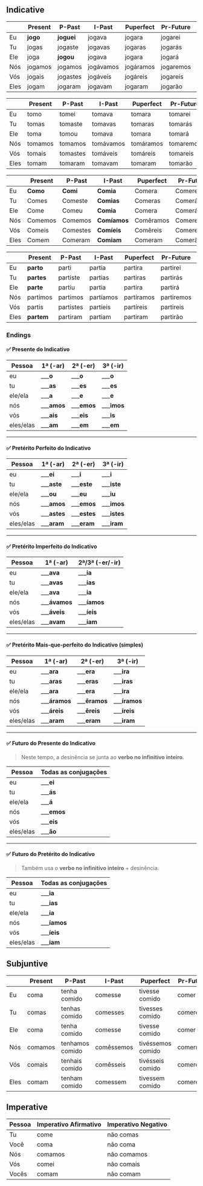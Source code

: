 ## Indicative

|      | Present | P-Past   | I-Past    | Puperfect | Pr-Future | Ps-Future  |
| ---- | ------- | -------- | --------- | --------- | --------- | ---------- |
| Eu   | **jogo**    | **joguei**   | jogava    | jogara    | jogarei   | jogaria    |
| Tu   | jogas   | jogaste  | jogavas   | jogaras   | jogarás   | jogarias   |
| Ele  | joga    | **jogou**    | jogava    | jogara    | jogará    | jogaria    |
| Nós  | jogamos | jogamos  | jogávamos | jogáramos | jogaremos | jogaríamos |
| Vós  | jogais  | jogastes | jogáveis  | jogáreis  | jogareis  | jogaríeis  |
| Eles | jogam   | jogaram  | jogavam   | jogaram   | jogarão   | jogariam   |

|      | Present | P-Past   | I-Past    | Puperfect | Pr-Future | Ps-Future  |
| ---- | ------- | -------- | --------- | --------- | --------- | ---------- |
| Eu   | tomo    | tomei    | tomava    | tomara    | tomarei   | tomaria    |
| Tu   | tomas   | tomaste  | tomavas   | tomaras   | tomarás   | tomarias   |
| Ele  | toma    | tomou    | tomava    | tomara    | tomará    | tomaria    |
| Nós  | tomamos | tomamos  | tomávamos | tomáramos | tomaremos | tomaríamos |
| Vós  | tomais  | tomastes | tomáveis  | tomáreis  | tomareis  | tomaríeis  |
| Eles | tomam   | tomaram  | tomavam   | tomaram   | tomarão   | tomariam   |



|    | Present |  P-Past | I-Past  |Puperfect|Pr-Future|Ps-Future|
|----|---------|---------|---------|---------|---------|---------|
|Eu  | **Como**    | **Comi**    | **Comia**   | Comera  | Comerei | Comeria |
|Tu  | Comes   | Comeste | **Comias**  | Comeras | Comerás | Comerias|
|Ele | Come    | Comeu   | **Comia**   | Comera  | Comerá  | Comeria |
|Nós | Comemos | Comemos | **Comíamos**|Comêramos|Comeremos|Comeríamos|
|Vós | Comeis  | Comestes| **Comíeis** | Comêreis| Comereis|Comeríeis|
|Eles| Comem   | Comeram | **Comiam**  | Comeram | Comerão | Comeriam|


|      | Present  | P-Past    | I-Past    | Puperfect  | Pr-Future  | Ps-Future   |
| ---- | -------- | --------- | --------- | ---------- | ---------- | ----------- |
| Eu   | **parto**    | parti     | partia    | partira    | partirei   | partiria    |
| Tu   | **partes**   | partiste  | partias   | partiras   | partirás   | partirias   |
| Ele  | **parte**    | partiu    | partia    | partira    | partirá    | partiria    |
| Nós  | partimos | partimos  | partíamos | partíramos | partiremos | partiríamos |
| Vós  | partis   | partistes | partíeis  | partíreis  | partireis  | partiríeis  |
| Eles | **partem**   | partiram  | partiam   | partiram   | partirão   | partiriam   |


### Endings

#### ✅ **Presente do Indicativo**

| Pessoa    | 1ª (-ar)       | 2ª (-er)       | 3ª (-ir)       |
| --------- | -------------- | -------------- | -------------- |
| eu        | \_\_\_**o**    | \_\_\_**o**    | \_\_\_**o**    |
| tu        | \_\_\_**as**   | \_\_\_**es**   | \_\_\_**es**   |
| ele/ela   | \_\_\_**a**    | \_\_\_**e**    | \_\_\_**e**    |
| nós       | \_\_\_**amos** | \_\_\_**emos** | \_\_\_**imos** |
| vós       | \_\_\_**ais**  | \_\_\_**eis**  | \_\_\_**is**   |
| eles/elas | \_\_\_**am**   | \_\_\_**em**   | \_\_\_**em**   |

---

#### ✅ **Pretérito Perfeito do Indicativo**

| Pessoa    | 1ª (-ar)        | 2ª (-er)        | 3ª (-ir)        |
| --------- | --------------- | --------------- | --------------- |
| eu        | \_\_\_**ei**    | \_\_\_**i**     | \_\_\_**i**     |
| tu        | \_\_\_**aste**  | \_\_\_**este**  | \_\_\_**iste**  |
| ele/ela   | \_\_\_**ou**    | \_\_\_**eu**    | \_\_\_**iu**    |
| nós       | \_\_\_**amos**  | \_\_\_**emos**  | \_\_\_**imos**  |
| vós       | \_\_\_**astes** | \_\_\_**estes** | \_\_\_**istes** |
| eles/elas | \_\_\_**aram**  | \_\_\_**eram**  | \_\_\_**iram**  |

---

#### ✅ **Pretérito Imperfeito do Indicativo**

| Pessoa    | 1ª (-ar)         | 2ª/3ª (-er/-ir) |
| --------- | ---------------- | --------------- |
| eu        | \_\_\_**ava**    | \_\_\_**ia**    |
| tu        | \_\_\_**avas**   | \_\_\_**ias**   |
| ele/ela   | \_\_\_**ava**    | \_\_\_**ia**    |
| nós       | \_\_\_**ávamos** | \_\_\_**íamos** |
| vós       | \_\_\_**áveis**  | \_\_\_**íeis**  |
| eles/elas | \_\_\_**avam**   | \_\_\_**iam**   |

---

#### ✅ **Pretérito Mais-que-perfeito do Indicativo (simples)**

| Pessoa    | 1ª (-ar)         | 2ª (-er)         | 3ª (-ir)         |
| --------- | ---------------- | ---------------- | ---------------- |
| eu        | \_\_\_**ara**    | \_\_\_**era**    | \_\_\_**ira**    |
| tu        | \_\_\_**aras**   | \_\_\_**eras**   | \_\_\_**iras**   |
| ele/ela   | \_\_\_**ara**    | \_\_\_**era**    | \_\_\_**ira**    |
| nós       | \_\_\_**áramos** | \_\_\_**êramos** | \_\_\_**íramos** |
| vós       | \_\_\_**áreis**  | \_\_\_**êreis**  | \_\_\_**íreis**  |
| eles/elas | \_\_\_**aram**   | \_\_\_**eram**   | \_\_\_**iram**   |

---

#### ✅ **Futuro do Presente do Indicativo**

> Neste tempo, a desinência se junta ao **verbo no infinitivo inteiro**.

| Pessoa    | Todas as conjugações |
| --------- | -------------------- |
| eu        | \_\_\_**ei**         |
| tu        | \_\_\_**ás**         |
| ele/ela   | \_\_\_**á**          |
| nós       | \_\_\_**emos**       |
| vós       | \_\_\_**eis**        |
| eles/elas | \_\_\_**ão**         |

---

#### ✅ **Futuro do Pretérito do Indicativo**

> Também usa o **verbo no infinitivo inteiro** + desinência.

| Pessoa    | Todas as conjugações |
| --------- | -------------------- |
| eu        | \_\_\_**ia**         |
| tu        | \_\_\_**ias**        |
| ele/ela   | \_\_\_**ia**         |
| nós       | \_\_\_**íamos**      |
| vós       | \_\_\_**íeis**       |
| eles/elas | \_\_\_**iam**        |






## Subjuntive

|      | Present | P-Past          | I-Past     | Puperfect         | Pr-Future | Ps-Future  |
| ---- | ------- | --------------- | ---------- | ----------------- | --------- | ---------- |
| Eu   | coma    | tenha comido    | comesse    | tivesse comido    | comer     | comesse    |
| Tu   | comas   | tenhas comido   | comesses   | tivesses comido   | comeres   | comesses   |
| Ele  | coma    | tenha comido    | comesse    | tivesse comido    | comer     | comesse    |
| Nós  | comamos | tenhamos comido | comêssemos | tivéssemos comido | comermos  | comêssemos |
| Vós  | comais  | tenhais comido  | comêsseis  | tivésseis comido  | comerdes  | comêsseis  |
| Eles | comam   | tenham comido   | comessem   | tivessem comido   | comerem   | comessem   |



## Imperative

| Pessoa | Imperativo Afirmativo | Imperativo Negativo |
| ------ | --------------------- | ------------------- |
| Tu     | come                  | não comas           |
| Você   | coma                  | não coma            |
| Nós    | comamos               | não comamos         |
| Vós    | comei                 | não comais          |
| Vocês  | comam                 | não comam           |
